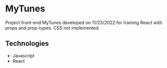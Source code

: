 # MyTunes

Project front-end MyTunes developed on 11/23/2022 for training React with props and prop-types. CSS not implemented.

## Technologies

- Javascript
- React
